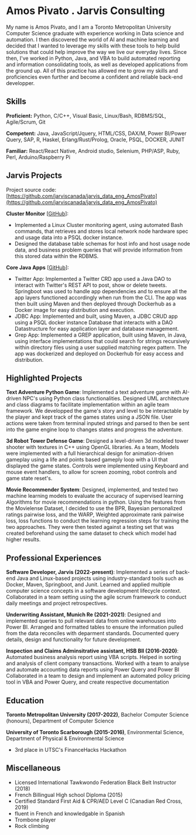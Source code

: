 # Amos Pivato . Jarvis Consulting

My name is Amos Pivato, and I am a Toronto Metropolitan University Computer Science graduate with experience working in Data science and automation.  I then discovered the world of AI and machine learning and decided that I wanted to leverage my skills with these tools to help build solutions that could help improve the way we live our everyday lives.  Since then, I've worked in Python, Java, and VBA to build automated reporting and information consolidating tools, as well as developed applications from the ground up.  All of this practice has allowed me to grow my skills and proficiencies even further and become a confident and reliable back-end developper.

## Skills

**Proficient:** Python, C/C++, Visual Basic, Linux/Bash, RDBMS/SQL, Agile/Scrum, Git

**Competent:** Java, JavaScript/Jquery, HTML/CSS, DAX/M, Power BI/Power Query, SAP, R, Haskel, Erlang/Rust/Prolog, Oracle, PSQL, DOCKER, JUNIT

**Familiar:** React/React Native, Android studio, Selenium, PHP/ASP, Ruby, Perl, Arduino/Raspberry Pi

## Jarvis Projects

Project source code: [https://github.com/jarviscanada/jarvis_data_eng_AmosPivato](https://github.com/jarviscanada/jarvis_data_eng_AmosPivato)


**Cluster Monitor** [[GitHub](https://github.com/jarviscanada/jarvis_data_eng_AmosPivato/tree/master/linux_sql)]:
      
  - Implemented a Linux Cluster monitoring agent, using automated Bash commands, that retrieves and stores local network node hardware spec and usage data into a PSQL docker instance.
  - Designed the database table schemas for host info and host usage node data, and business problem queries that will provide information from this stored data within the RDBMS.

**Core Java Apps** [[GitHub](https://github.com/jarviscanada/jarvis_data_eng_AmosPivato/tree/master/core_java)]:
      
  - Twitter App: Implemented a Twitter CRD app used a Java DAO to interact with Twitter's REST API to post, show or delete tweets. Springboot was used to handle app dependencies and to ensure all the app layers functioned accordingly when run from the CLI.   The app was then built using Maven and then deployed through Dockerhub as a Docker image for easy distribution and execution.
  - JDBC App: Implemented and built, using Maven, a JDBC CRUD app using a PSQL docker instance Database that interacts with a DAO Datastructure for easy application layer and database management.
  - Grep App: Implemented a GREP application, built using Maven, in Java, using interface implementations that could search for strings recursively within directory files using a user supplied  matching regex pattern. The app was dockerized and deployed on Dockerhub for easy access and distribution.


## Highlighted Projects
**Text Adventure Python Game**: Implemented a text adventure game with AI-driven NPC's using Python class functionalities.  Designed UML architecture and class diagrams to facilitate implementation within an agile team framework.  We developped the game's story and level to be interactable by the player and kept track of the games states using a JSON file.  User actions were taken from terminal inputed strings and parsed to then be sent into the game engine loop to changes states and progress the adventure.

**3d Robot Tower Defense Game**: Designed a level-driven 3d modeled tower shooter with textures in C++ using OpenGL libraries.  As a team, Models were implemented with a full hierarchical design for animation-driven gameplay using a life and points based gameply loop with a UI that displayed the game states.  Controls  were implemented using Keyboard and mouse event handlers, to allow for screen zooming, robot controls and game state reset's.

**Movie Recommender System**: Designed, implemented, and tested two machine learning models to evaluate the accuracy of supervised learning Algorithms for movie recommendations in python.  Using the features from the Movielense Dataset, I decided to use the BPR, Bayesian personalized ratings pairwise loss, and the WARP, Weighted approximate rank pairwise loss, loss functions to conduct the learning regression steps for training the two approaches.  They were then tested against a testing set that was created beforehand using the same dataset  to check which model had higher results.


## Professional Experiences

**Software Developer, Jarvis (2022-present)**: Implemented a series of back-end Java and Linux-based projects using industry-standard tools such as Docker, Maven, Springboot, and Junit. Learned and applied multiple computer science concepts in a software development lifecycle context. Collaborated in a team setting using the agile scrum framework to conduct daily meetings and project retrospectives.

**Underwriting Assistant, Munich Re (2021-2021)**: Designed and implemented queries to pull relevant data from online warehouses into Power BI. Arranged and formatted tables to ensure the information pulled from the data reconciles with deparment standards. Documented query details, design and functionality for future development.

**Inspection and Claims Adminsitrative assistant, HSB BII (2016-2020)**: Automated business analysis report using VBA scripts. Helped in sorting and analysis of client company transactions. Worked with a team to analyse and automate accounting data reports using Power Query and Power BI Collaborated in a team to design and implement an automated policy pricing tool in VBA and Power Query, and create respective documentation


## Education
**Toronto Metropolitan University (2017-2022)**, Bachelor Computer Science (honours), Department of Computer Science

**University of Toronto Scarborough (2015-2016)**, Environmental Science, Department of Physical & Environmental Science
- 3rd place in UTSC's FinanceHacks Hackathon


## Miscellaneous
- Licensed International Tawkwondo Federation Black Belt Instructor (2018)
- French Billingual High school Diploma (2015)
- Certified Standard First Aid & CPR/AED Level C (Canadian Red Cross, 2019)
- fluent in French and knowledgable in Spanish
- Trombone player
- Rock climbing